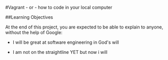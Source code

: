 #Vagrant - or - how to code in your local computer

##Learning Objectives

At the end of this project, you are expected to be able to explain to anyone, without the help of Google:

* I will be great at software engineering in God's will

- I am not on the straightline YET but now i will

